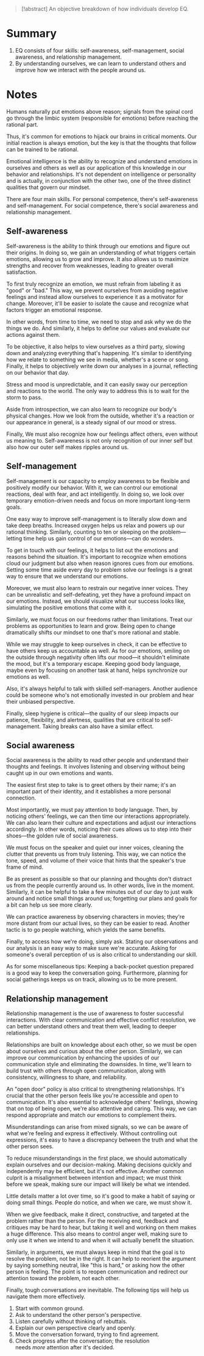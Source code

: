 > [!abstract]
> An objective breakdown of how individuals develop EQ.

# Summary
1. EQ consists of four skills: self-awareness, self-management, social awareness, and relationship management.
2. By understanding ourselves, we can learn to understand others and improve how we interact with the people around us.

# Notes
Humans naturally put emotions above reason; signals from the spinal cord go through the limbic system (responsible for emotions) before reaching the rational part.

Thus, it's common for emotions to hijack our brains in critical moments. Our initial reaction is always emotion, but the key is that the thoughts that follow can be trained to be rational.

Emotional intelligence is the ability to recognize and understand emotions in ourselves and others as well as our application of this knowledge in our behavior and relationships. It's not dependent on intelligence or personality and is actually, in conjunction with the other two, one of the three distinct qualities that govern our mindset.

There are four main skills. For personal competence, there's self-awareness and self-management. For social competence, there's social awareness and relationship management.

## Self-awareness
Self-awareness is the ability to think through our emotions and figure out their origins. In doing so, we gain an understanding of what triggers certain emotions, allowing us to grow and improve. It also allows us to maximize strengths and recover from weaknesses, leading to greater overall satisfaction.

To first truly recognize an emotion, we must refrain from labeling it as "good" or "bad." This way, we prevent ourselves from avoiding negative feelings and instead allow ourselves to experience it as a motivator for change. Moreover, it'll be easier to isolate the cause and recognize what factors trigger an emotional response.

In other words, from time to time, we need to stop and ask _why_ we do the things we do. And similarly, it helps to define our values and evaluate our actions against them.

To be objective, it also helps to view ourselves as a third party, slowing down and analyzing everything that's happening. It's similar to identifying how we relate to something we see in media, whether's a scene or song. Finally, it helps to objectively write down our analyses in a journal, reflecting on our behavior that day.

Stress and mood is unpredictable, and it can easily sway our perception and reactions to the world. The only way to address this is to wait for the storm to pass.

Aside from introspection, we can also learn to recognize our body's physical changes. How we look from the outside, whether it's a reaction or our appearance in general, is a steady signal of our mood or stress.

Finally, We must also recognize how our feelings affect others, even without us meaning to. Self-awareness is not only recognition of our inner self but also how our outer self makes ripples around us.

## Self-management
Self-management is our capacity to employ awareness to be flexible and positively modify our behavior. With it, we can control our emotional reactions, deal with fear, and act intelligently. In doing so, we look over temporary emotion-driven needs and focus on more important long-term goals.

One easy way to improve self-management is to literally slow down and take deep breaths. Increased oxygen helps us relax and powers up our rational thinking. Similarly, counting to ten or sleeping on the problem—letting time help us gain control of our emotions—can do wonders.

To get in touch with our feelings, it helps to list out the emotions and reasons behind the situation. It's important to recognize when emotions cloud our judgment but also when reason ignores cues from our emotions. Setting some time aside every day to problem solve our feelings is a great way to ensure that we understand our emotions.

Moreover, we must also learn to restrain our negative inner voices. They can be unrealistic and self-defeating, yet they have a profound impact on our emotions. Instead, we should visualize what our success looks like, simulating the positive emotions that come with it.

Similarly, we must focus on our freedoms rather than limitations. Treat our problems as opportunities to learn and grow. Being open to change dramatically shifts our mindset to one that's more rational and stable.

While we may struggle to keep ourselves in check, it can be effective to have others keep us accountable as well. As for our emotions, smiling on the outside through negativity often lifts our mood—it shouldn't eliminate the mood, but it's a temporary escape. Keeping good body language, maybe even by focusing on another task at hand, helps synchronize our emotions as well.

Also, it's always helpful to talk with skilled self-managers. Another audience could be someone who's not emotionally invested in our problem and hear their unbiased perspective.

Finally, sleep hygiene is critical—the quality of our sleep impacts our patience, flexibility, and alertness, qualities that are critical to self-management. Taking breaks can also have a similar effect.

## Social awareness
Social awareness is the ability to read other people and understand their thoughts and feelings. It involves listening and observing without being caught up in our own emotions and wants.

The easiest first step to take is to greet others by their name; it's an important part of their identity, and it establishes a more personal connection.

Most importantly, we must pay attention to body language. Then, by noticing others' feelings, we can then time our interactions appropriately. We can also learn their culture and expectations and adjust our interactions accordingly. In other words, noticing their cues allows us to step into their shoes—the golden rule of social awareness.

We must focus on the speaker and quiet our inner voices, cleaning the clutter that prevents us from truly listening. This way, we can notice the tone, speed, and volume of their voice that hints that the speaker's true frame of mind.

Be as present as possible so that our planning and thoughts don't distract us from the people currently around us. In other words, live in the moment. Similarly, it can be helpful to take a few minutes out of our day to just walk around and notice small things around us; forgetting our plans and goals for a bit can help us see more clearly.

We can practice awareness by observing characters in movies; they're more distant from our actual lives, so they can be easier to read. Another tactic is to go people watching, which yields the same benefits.

Finally, to access how we're doing, simply ask. Stating our observations and our analysis is an easy way to make sure we're accurate. Asking for someone's overall perception of us is also critical to understanding our skill.

As for some miscellaneous tips: Keeping a back-pocket question prepared is a good way to keep the conversation going. Furthermore, planning for social gatherings keeps us on track, allowing us to be more present.

## Relationship management
Relationship management is the use of awareness to foster successful interactions. With clear communication and effective conflict resolution, we can better understand others and treat them well, leading to deeper relationships.

Relationships are built on knowledge about each other, so we must be open about ourselves and curious about the other person. Similarly, we can improve our communication by enhancing the upsides of our communication style and eliminating the downsides. In time, we'll learn to build trust with others through open communication, along with consistency, willingness to share, and reliability.

An "open door" policy is also critical to strengthening relationships. It's crucial that the other person feels like you're accessible and open to communication. It's also essential to acknowledge others' feelings, showing that on top of being open, we're also attentive and caring. This way, we can respond appropriate and match our emotions to complement theirs.

Misunderstandings can arise from mixed signals, so we can be aware of what we're feeling and express it effectively. Without controlling out expressions, it's easy to have a discrepancy between the truth and what the other person sees.

To reduce misunderstandings in the first place, we should automatically explain ourselves and our decision-making. Making decisions quickly and independently may be efficient, but it's not effective. Another common culprit is a misalignment between intention and impact; we must think before we speak, making sure our impact will likely be what we intended.

Little details matter a lot over time, so it's good to make a habit of saying or doing small things. People do notice, and when we care, we must show it.

When we give feedback, make it direct, constructive, and targeted at the problem rather than the person. For the receiving end, feedback and critiques may be hard to hear, but taking it well and working on them makes a huge difference. This also means to control anger well, making sure to only use it when we intend to and when it will actually benefit the situation.

Similarly, in arguments, we must always keep in mind that the goal is to resolve the problem, not be in the right. It can help to reorient the argument by saying something neutral, like "this is hard," or asking how the other person is feeling. The point is to reopen communication and redirect our attention toward the problem, not each other.

Finally, tough conversations are inevitable. The following tips will help us navigate them more effectively.
1. Start with common ground.
2. Ask to understand the other person's perspective.
3. Listen carefully without thinking of rebuttals.
4. Explain our own perspective clearly and openly.
5. Move the conversation forward, trying to find agreement.
6. Check progress after the conversation; the resolution needs _more_ attention after it's decided.